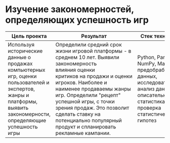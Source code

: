 # Изучение закономерностей, определяющих успешность игр
| Цель проекта | Результат | Стек технологий | Статус|
|----------------|----------------------------------------|----------|----------|
|Используя исторические данные о продажах компьютерных игр, оценки пользователей и экспертов, жанры и платформы, выявить закономерности, определяющие успешность игры|Определили средний срок жизни игровой платформы - в среднем 10 лет.  Выявили закономерность влияния оценки критиков на продажи и оценки игроков. Наиболее и наименее продаваемы жанры игр. Определили "рецепт" успешной игры, с точки зрения продаж. Это позволит сделать ставку на потенциально популярный продукт и спланировать рекламные кампании.|Python, Pandas, NumPy, Matplotlib, предобработка данных, исследовательский анализ данных, описательная статистика, проверка статистических гипотез|Выполнен|
